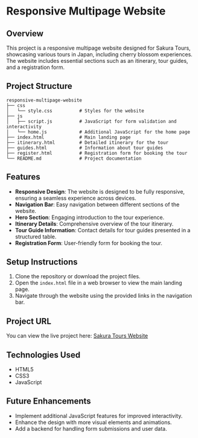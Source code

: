 # Responsive Multipage Website

## Overview
This project is a responsive multipage website designed for Sakura Tours, showcasing various tours in Japan, including cherry blossom experiences. The website includes essential sections such as an itinerary, tour guides, and a registration form.

## Project Structure
```
responsive-multipage-website
├── css
│   └── style.css          # Styles for the website
├── js
│   ├── script.js          # JavaScript for form validation and interactivity
│   └── home.js            # Additional JavaScript for the home page
├── index.html             # Main landing page
├── itinerary.html         # Detailed itinerary for the tour
├── guides.html            # Information about tour guides
├── register.html          # Registration form for booking the tour
└── README.md              # Project documentation
```

## Features
- **Responsive Design**: The website is designed to be fully responsive, ensuring a seamless experience across devices.
- **Navigation Bar**: Easy navigation between different sections of the website.
- **Hero Section**: Engaging introduction to the tour experience.
- **Itinerary Details**: Comprehensive overview of the tour itinerary.
- **Tour Guide Information**: Contact details for tour guides presented in a structured table.
- **Registration Form**: User-friendly form for booking the tour.

## Setup Instructions
1. Clone the repository or download the project files.
2. Open the `index.html` file in a web browser to view the main landing page.
3. Navigate through the website using the provided links in the navigation bar.

## Project URL
You can view the live project here: [Sakura Tours Website](https://plp-webtechnologies.github.io/feb-2025-final-project-and-deployment-karungar/)

## Technologies Used
- HTML5
- CSS3
- JavaScript

## Future Enhancements
- Implement additional JavaScript features for improved interactivity.
- Enhance the design with more visual elements and animations.
- Add a backend for handling form submissions and user data.
